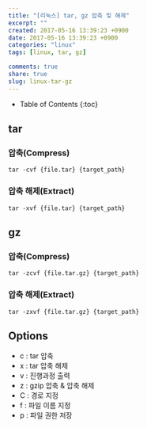 ```yaml
---
title: "[리눅스] tar, gz 압축 및 해제"
excerpt: ""
created: 2017-05-16 13:39:23 +0900
date: 2017-05-16 13:39:23 +0900
categories: "linux"
tags: [linux, tar, gz]

comments: true
share: true
slug: linux-tar-gz
---
```


- Table of Contents
  {:toc}

## tar

### 압축(Compress)

```
tar -cvf {file.tar} {target_path}
```

### 압축 해제(Extract)

```
tar -xvf {file.tar} {target_path}
```

## gz

### 압축(Compress)

```
tar -zcvf {file.tar.gz} {target_path}
```

### 압축 해제(Extract)

```
tar -zxvf {file.tar.gz} {target_path}
```

## Options

- c : tar 압축
- x : tar 압축 해제
- v : 진행과정 출력
- z : gzip 압축 & 압축 해제
- C : 경로 지정
- f : 파일 이름 지정
- p : 파일 권한 저장
